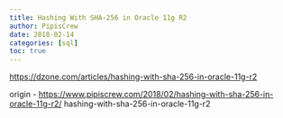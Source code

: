 ```yaml
---
title: Hashing With SHA-256 in Oracle 11g R2
author: PipisCrew
date: 2018-02-14
categories: [sql]
toc: true
---
```


https://dzone.com/articles/hashing-with-sha-256-in-oracle-11g-r2

origin - https://www.pipiscrew.com/2018/02/hashing-with-sha-256-in-oracle-11g-r2/ hashing-with-sha-256-in-oracle-11g-r2